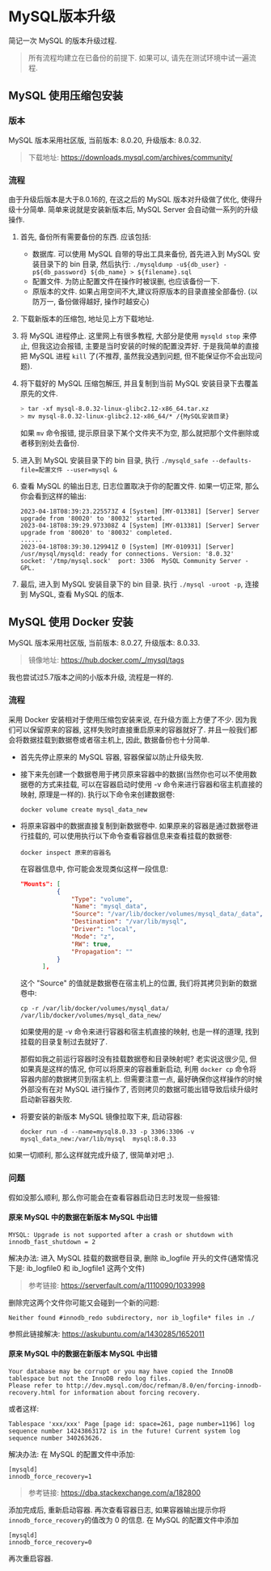 # MySQL版本升级
简记一次 MySQL 的版本升级过程.
> 所有流程均建立在已备份的前提下. 如果可以, 请先在测试环境中试一遍流程.

## MySQL 使用压缩包安装

### 版本
MySQL 版本采用社区版, 当前版本: 8.0.20, 升级版本: 8.0.32. 
> 下载地址: https://downloads.mysql.com/archives/community/

### 流程
由于升级后版本是大于8.0.16的, 在这之后的 MySQL 版本对升级做了优化, 使得升级十分简单. 简单来说就是安装新版本后, MySQL Server 会自动做一系列的升级操作.

1. 首先, 备份所有需要备份的东西. 应该包括:
   * 数据库. 可以使用 MySQL 自带的导出工具来备份, 首先进入到 MySQL 安装目录下的 bin 目录, 然后执行:
    `./mysqldump -u${db_user} -p${db_password} ${db_name} > ${filename}.sql`
   * 配置文件. 为防止配置文件在操作时被误删, 也应该备份一下.
   * 原版本的文件. 如果占用空间不大,建议将原版本的目录直接全部备份. (以防万一, 备份做得越好, 操作时越安心)

2. 下载新版本的压缩包, 地址见上方下载地址.
3. 将 MySQL 进程停止. 这里网上有很多教程, 大部分是使用 `mysqld stop` 来停止, 但我这边会报错, 主要是当时安装的时候的配置没弄好. 于是我简单的直接把 MySQL 进程 `kill` 了(不推荐, 虽然我没遇到问题, 但不能保证你不会出现问题).
4. 将下载好的 MySQL 压缩包解压, 并且复制到当前 MySQL 安装目录下去覆盖原先的文件. 
   ```bash
   > tar -xf mysql-8.0.32-linux-glibc2.12-x86_64.tar.xz
   > mv mysql-8.0.32-linux-glibc2.12-x86_64/* /{MySQL安装目录}
   ```
   如果 `mv` 命令报错, 提示原目录下某个文件夹不为空, 那么就把那个文件删除或者移到别处去备份.

5. 进入到 MySQL 安装目录下的 bin 目录, 执行 `./mysqld_safe --defaults-file=配置文件 --user=mysql &`
6. 查看 MySQL 的输出日志, 日志位置取决于你的配置文件. 如果一切正常, 那么你会看到这样的输出:
   ```log
   2023-04-18T08:39:23.225573Z 4 [System] [MY-013381] [Server] Server upgrade from '80020' to '80032' started.
   2023-04-18T08:39:29.973308Z 4 [System] [MY-013381] [Server] Server upgrade from '80020' to '80032' completed.
   ......
   2023-04-18T08:39:30.129941Z 0 [System] [MY-010931] [Server] /usr/mysql/mysqld: ready for connections. Version: '8.0.32'  socket: '/tmp/mysql.sock'  port: 3306  MySQL Community Server - GPL.
   ```

7. 最后, 进入到 MySQL 安装目录下的 bin 目录. 执行 `./mysql -uroot -p`, 连接到 MySQL, 查看 MySQL 的版本.
   

## MySQL 使用 Docker 安装
MySQL 版本采用社区版, 当前版本: 8.0.27, 升级版本: 8.0.33. 
> 镜像地址: https://hub.docker.com/_/mysql/tags

我也尝试过5.7版本之间的小版本升级, 流程是一样的.

### 流程
采用 Docker 安装相对于使用压缩包安装来说, 在升级方面上方便了不少. 因为我们可以保留原来的容器, 这样失败时直接重启原来的容器就好了. 并且一般我们都会将数据挂载到数据卷或者宿主机上, 因此, 数据备份也十分简单.

* 首先先停止原来的 MySQL 容器, 容器保留以防止升级失败. 
* 接下来先创建一个数据卷用于拷贝原来容器中的数据(当然你也可以不使用数据卷的方式来挂载, 可以在容器启动时使用 -v 命令来进行容器和宿主机直接的映射, 原理是一样的). 执行以下命令来创建数据卷: 
  ```shell
  docker volume create mysql_data_new 
  ```
* 将原来容器中的数据直接复制到新数据卷中. 如果原来的容器是通过数据卷进行挂载的, 可以使用执行以下命令查看容器信息来查看挂载的数据卷:
  ```shell
  docker inspect 原来的容器名
  ```
  在容器信息中, 你可能会发现类似这样一段信息:
  ```json
  "Mounts": [
            {
                "Type": "volume",
                "Name": "mysql_data",
                "Source": "/var/lib/docker/volumes/mysql_data/_data",
                "Destination": "/var/lib/mysql",
                "Driver": "local",
                "Mode": "z",
                "RW": true,
                "Propagation": ""
            }
        ],
  ```
  这个 "Source" 的值就是数据卷在宿主机上的位置, 我们将其拷贝到新的数据卷中:
  ```shell
  cp -r /var/lib/docker/volumes/mysql_data/ /var/lib/docker/volumes/mysql_data_new/
  ```
  如果使用的是 -v 命令来进行容器和宿主机直接的映射, 也是一样的道理, 找到挂载的目录复制过去就好了. 
  
  那假如我之前运行容器时没有挂载数据卷和目录映射呢? 老实说这很少见, 但如果真是这样的情况, 你可以将原来的容器重新启动, 利用 `docker cp` 命令将容器内部的数据拷贝到宿主机上. 但需要注意一点, 最好确保你这样操作的时候外部没有在对 MySQL 进行操作了, 否则拷贝的数据可能出错导致后续升级时启动新容器失败.
* 将要安装的新版本 MySQL 镜像拉取下来, 启动容器:
  ```shell
  docker run -d --name=mysql8.0.33 -p 3306:3306 -v mysql_data_new:/var/lib/mysql  mysql:8.0.33
  ```

如果一切顺利, 那么这样就完成升级了, 很简单对吧 ;).

### 问题
假如没那么顺利, 那么你可能会在查看容器启动日志时发现一些报错: 

#### 原来 MySQL 中的数据在新版本 MySQL 中出错
```log
MYSQL: Upgrade is not supported after a crash or shutdown with innodb_fast_shutdown = 2
```

解决办法: 进入 MySQL 挂载的数据卷目录, 删除 ib_logfile 开头的文件(通常情况下是: ib_logfile0 和 ib_logfile1 这两个文件)
> 参考链接: https://serverfault.com/a/1110090/1033998

删除完这两个文件你可能又会碰到一个新的问题:
```log
Neither found #innodb_redo subdirectory, nor ib_logfile* files in ./
```
参照此链接解决: https://askubuntu.com/a/1430285/1652011

#### 原来 MySQL 中的数据在新版本 MySQL 中出错
```log
Your database may be corrupt or you may have copied the InnoDB tablespace but not the InnoDB redo log files. 
Please refer to http://dev.mysql.com/doc/refman/8.0/en/forcing-innodb-recovery.html for information about forcing recovery.
```

或者这样:
```log
Tablespace 'xxx/xxx' Page [page id: space=261, page number=1196] log sequence number 14243863172 is in the future! Current system log sequence number 340263626.
```

解决办法: 在 MySQL 的配置文件中添加:
```
[mysqld]
innodb_force_recovery=1
```
> 参考链接: https://dba.stackexchange.com/a/182800

添加完成后, 重新启动容器. 再次查看容器日志, 如果容器输出提示你将`innodb_force_recovery`的值改为 0 的信息. 在 MySQL 的配置文件中添加
```
[mysqld]
innodb_force_recovery=0
```
再次重启容器.